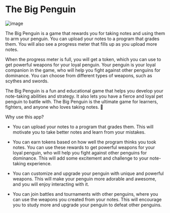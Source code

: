 # The Big Penguin
![image](https://github.com/cubeiceman/Hackathon/assets/88341723/9b3ab95f-bb06-4a1e-9ced-28e24616f331)

The Big Penguin is a game that rewards you for taking notes and using them to arm your penguin. You can upload your notes to a program that grades them. You will also see a progress meter that fills up as you upload more notes.

When the progress meter is full, you will get a token, which you can use to get powerful weapons for your loyal penguin. Your penguin is your loyal companion in the game, who will help you fight against other penguins for dominance. You can choose from different types of weapons, such as scythes and swords.

The Big Penguin is a fun and educational game that helps you develop your note-taking abilities and strategy. It also lets you have a fierce and loyal pet penguin to battle with. The Big Penguin is the ultimate game for learners, fighters, and anyone who loves taking notes. 🐧

Why use this app?
 - You can upload your notes to a program that grades them. This will motivate you to take better notes and learn from your mistakes.
 
 - You can earn tokens based on how well the program thinks you took notes. You can use these rewards to get powerful weapons for your loyal penguin, who will help you fight against other penguins for dominance. This will add some 
   excitement and challenge to your note-taking experience.
 
 - You can customize and upgrade your penguin with unique and powerful weapons. This will make your penguin more adorable and awesome, and you will enjoy interacting with it.
   
 - You can join battles and tournaments with other penguins, where you can use the weapons you created from your notes. This will encourage you to study more and upgrade your penguin to defeat other penguins.

